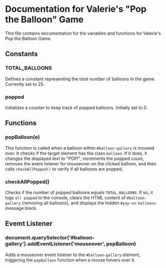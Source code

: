 # Documentation for Valerie's "Pop the Balloon" Game

This file contains documentation for the variables and functions for Valerie's Pop the Balloon Game.

## Constants

### TOTAL_BALLOONS
Defines a constant representing the total number of balloons in the game. Currently set to 25. 

### popped
Initializes a counter to keep track of popped balloons. Initially set to 0.

## Functions

### popBalloon(e)
This function is called when a balloon within `#balloon-gallery` is moused over. It checks if the target element has the class `balloon`. If it does, it changes the displayed text to "POP!", increments the popped count, removes the event listener for mouseover on the clicked balloon, and then calls `checkAllPopped()` to verify if all balloons are popped.

### checkAllPopped()
Checks if the number of popped balloons equals `TOTAL_BALLOONS`. If so, it logs `all popped` to the console, clears the HTML content of `#balloon-gallery` (removing all balloons), and displays the hidden `#yay-no-balloons` message block.

## Evemt Listener

### document.querySelector('#balloon-gallery').addEventListener('mouseover', popBalloon)
Adds a mouseover event listener to the `#balloon-gallery` element, triggering the `popBalloon` function when a mouse hovers over it.
